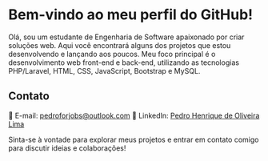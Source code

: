 # Bem-vindo ao meu perfil do GitHub!

Olá, sou um estudante de Engenharia de Software apaixonado por criar soluções web. Aqui você encontrará alguns dos projetos que estou desenvolvendo e lançando aos poucos. Meu foco principal é o desenvolvimento web front-end e back-end, utilizando as tecnologias PHP/Laravel, HTML, CSS, JavaScript, Bootstrap e MySQL.

## Contato
📧 E-mail: pedroforjobs@outlook.com
💼 LinkedIn: [Pedro Henrique de Oliveira Lima](https://www.linkedin.com/in/pedro-henrique-de-oliveira-lima-164527246)

Sinta-se à vontade para explorar meus projetos e entrar em contato comigo para discutir ideias e colaborações!
